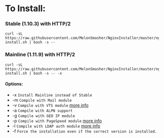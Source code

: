 # To Install:

### Stable (1.10.3) with HTTP/2

```shell
curl -sL https://raw.githubusercontent.com/MelonSmasher/NginxInstaller/master/nginx-install.sh | bash -s --
```

### Mainline (1.11.9) with HTTP/2

```shell
curl -sL https://raw.githubusercontent.com/MelonSmasher/NginxInstaller/master/nginx-install.sh | bash -s -- -x
```

#### Options:

* -x `Install Mainline instead of Stable`
* -m `Compile with Mail module`
* -v `Compile with VTS module` [more info](https://github.com/vozlt/nginx-module-vts)
* -a `Compile with ALPN support`
* -g `Compile with GEO IP module`
* -p `Compile with PageSpeed module` [more info](https://developers.google.com/speed/pagespeed/)
* -l `Compile with LDAP auth module` [more info](https://github.com/kvspb/nginx-auth-ldap)
* -f `Force the installation even if the correct version is installed.`
